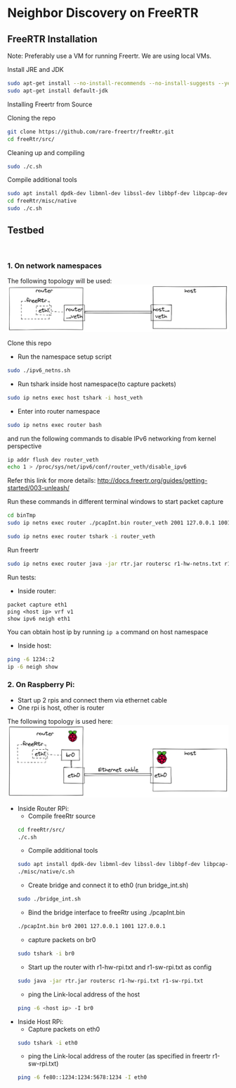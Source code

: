 # Neighbor Discovery on FreeRTR

## FreeRTR Installation

Note: Preferably use a VM for running Freertr. We are using local VMs.

Install JRE and JDK
```bash
sudo apt-get install --no-install-recommends --no-install-suggests --yes default-jre-headless
sudo apt-get install default-jdk
```

Installing Freertr from Source
<br>

Cloning the repo
```bash
git clone https://github.com/rare-freertr/freeRtr.git
cd freeRtr/src/
```

Cleaning up and compiling
```bash
sudo ./c.sh
```

Compile additional tools
```bash
sudo apt install dpdk-dev libmnl-dev libssl-dev libbpf-dev libpcap-dev clang dpdk llvm
cd freeRtr/misc/native
sudo ./c.sh
```

## Testbed
<br>

### 1. On network namespaces

The following topology will be used:
![Namespaces](images/ns.png)

Clone this repo

- Run the namespace setup script
```bash
sudo ./ipv6_netns.sh
```

- Run tshark inside host namespace(to capture packets)
```bash
sudo ip netns exec host tshark -i host_veth
```

- Enter into router namespace
```bash
sudo ip netns exec router bash
```
 and run the following commands to disable IPv6 networking from kernel perspective
```bash
ip addr flush dev router_veth
echo 1 > /proc/sys/net/ipv6/conf/router_veth/disable_ipv6
```
Refer this link for more details: http://docs.freertr.org/guides/getting-started/003-unleash/


Run these commands in different terminal windows to start packet capture
```bash
cd binTmp
sudo ip netns exec router ./pcapInt.bin router_veth 2001 127.0.0.1 1001 127.0.0.1
```
```bash
sudo ip netns exec router tshark -i router_veth
```
Run freertr
```bash
sudo ip netns exec router java -jar rtr.jar routersc r1-hw-netns.txt r1-sw-netns.txt
```

Run tests:<br>
- Inside router:
```
packet capture eth1
ping <host ip> vrf v1
show ipv6 neigh eth1
```
You can obtain host ip by running ```ip a``` command on host namespace
- Inside host:
```bash
ping -6 1234::2
ip -6 neigh show
```



### 2. On Raspberry Pi:
 - Start up 2 rpis and connect them via ethernet cable
 - One rpi is host, other is router

The following topology is used here:
![alt text](images/rpi.png)
- Inside Router RPi:<br>
  - Compile freeRtr source
  ```bash
  cd freeRtr/src/
  ./c.sh
  ```
  - Compile additional tools
  ```bash
  sudo apt install dpdk-dev libmnl-dev libssl-dev libbpf-dev libpcap-dev clang dpdk llvm
  ./misc/native/c.sh
  ```
  - Create bridge and connect it to eth0 (run bridge_int.sh)
  ```bash
  sudo ./bridge_int.sh
  ```
  - Bind the bridge interface to freeRtr using ./pcapInt.bin
  ```bash
  ./pcapInt.bin br0 2001 127.0.0.1 1001 127.0.0.1
  ```
  - capture packets on br0
  ```bash
  sudo tshark -i br0
  ```
  - Start up the router with r1-hw-rpi.txt and r1-sw-rpi.txt as config
  ```bash
  sudo java -jar rtr.jar routersc r1-hw-rpi.txt r1-sw-rpi.txt
  ```
  - ping the Link-local address of the host
  ```bash
  ping -6 <host ip> -I br0
  ```
- Inside Host RPi:<br>
  - Capture packets on eth0
  ```bash
  sudo tshark -i eth0
  ```
  - ping the Link-local address of the router (as specified in freertr r1-sw-rpi.txt)
  ```bash
  ping -6 fe80::1234:1234:5678:1234 -I eth0
  ```
